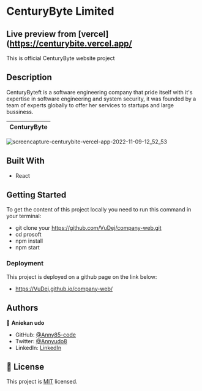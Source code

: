 # CenturyByte Limited

## Live preview from [vercel](https://centurybite.vercel.app/

This is official CenturyByte website project

## Description

CenturyByteft is a software engineering company that pride itself with it's expertise in software engineering and system security, it was founded by a team of experts globally to offer her services to startups and large bussiness.

CenturyByte |
 | :---: 
![screencapture-centurybite-vercel-app-2022-11-09-12_52_53](https://user-images.githubusercontent.com/87186552/200826739-3764a7e9-c3c1-4cfa-9361-d3847e42f8e9.png)



## Built With

- React

## Getting Started

To get the content of this project locally you need to run this command in your terminal:

- git clone your https://github.com/VuDej/company-web.git
- cd prosoft
- npm install
- npm start

### Deployment

This project is deployed on a github page on the link below:

- https://VuDej.github.io/company-web/

## Authors

👤 **Aniekan udo**

- GitHub: [@Anny85-code](https://github.com/Anny85-code)
- Twitter: [@Annyudo8](https://twitter.com/Anny_udo8)
- LinkedIn: [LinkedIn](https://www.linkedin.com/in/aniekan-udo-665b65213/)

## 📝 License

This project is [MIT](./MIT.md) licensed.
